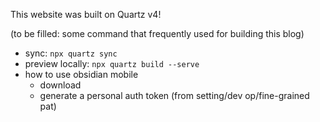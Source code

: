 This website was built on Quartz v4!

(to be filled: some command that frequently used for building this blog)


* sync: `npx quartz sync`
* preview locally: `npx quartz build --serve`
* how to use obsidian mobile
	* download
	* generate a personal auth token (from setting/dev op/fine-grained pat)